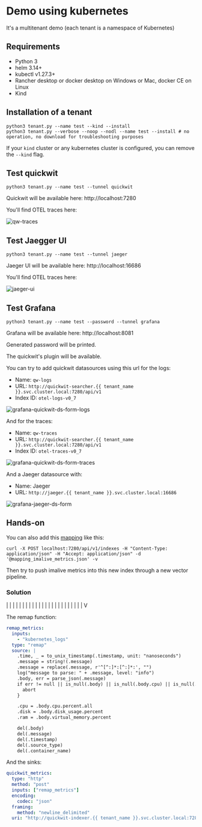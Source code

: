 # Demo using kubernetes

It's a multitenant demo (each tenant is a namespace of Kubernetes)

## Requirements

* Python 3
* helm 3.14+
* kubectl v1.27.3+
* Rancher desktop or docker desktop on Windows or Mac, docker CE on Linux
* Kind

## Installation of a tenant

```shell
python3 tenant.py --name test --kind --install
python3 tenant.py --verbose --noop --nodl --name test --install # no operation, no download for troubleshooting purposes
```

If your `kind` cluster or any kubernetes cluster is configured, you can remove the `--kind` flag.

## Test quickwit

```shell
python3 tenant.py --name test --tunnel quickwit
```

Quickwit will be available here: http://localhost:7280 

You'll find OTEL traces here:

![qw-traces](../img/screenshots/qw-traces.png)

## Test Jaegger UI

```shell
python3 tenant.py --name test --tunnel jaeger
```

Jaeger UI will be available here: http://localhost:16686

You'll find OTEL traces here:

![jaeger-ui](../img/screenshots/jaeger-ui.png)

## Test Grafana

```shell
python3 tenant.py --name test --password --tunnel grafana
```

Grafana will be available here: http://localhost:8081

Generated password will be printed.

The quickwit's plugin will be available.

You can try to add quickwit datasources using this url for the logs:

* Name: `qw-logs`
* URL: `http://quickwit-searcher.{{ tenant_name }}.svc.cluster.local:7280/api/v1`
* Index ID: `otel-logs-v0_7`

![grafana-quickwit-ds-form-logs](../img/screenshots/grafana-quickwit-ds-form-logs.png)

And for the traces:

* Name: `qw-traces`
* URL: `http://quickwit-searcher.{{ tenant_name }}.svc.cluster.local:7280/api/v1`
* Index ID: `otel-traces-v0_7`

![grafana-quickwit-ds-form-traces](../img/screenshots/grafana-quickwit-ds-form-traces.png)

And a Jaeger datasource with:

* Name: Jaeger
* URL: `http://jaeger.{{ tenant_name }}.svc.cluster.local:16686`

![grafana-jaeger-ds-form](../img/screenshots/grafana-jaeger-ds-form.png)

## Hands-on

You can also add this [mapping](./mapping_imalive_metrics.json) like this:

```shell
curl -X POST localhost:7280/api/v1/indexes -H "Content-Type: application/json" -H "Accept: application/json" -d '@mapping_imalive_metrics.json' -v
```

Then try to push imalive metrics into this new index through a new vector pipeline.

### Solution

|
|
|
|
|
|
|
|
|
|
|
|
|
|
|
|
|
|
|
|
|
|
|
|
V

The remap function:

```yaml
remap_metrics:
  inputs:
    - "kubernetes_logs"
  type: "remap"
  source: |
    .time, _ = to_unix_timestamp(.timestamp, unit: "nanoseconds")
    .message = string!(.message)
    .message = replace(.message, r'^[^:]*:[^:]*:', "")
    log("message to parse: " + .message, level: "info")
    .body, err = parse_json(.message)
    if err != null || is_null(.body) || is_null(.body.cpu) || is_null(.body.virtual_memory) {
      abort
    }

    .cpu = .body.cpu.percent.all
    .disk = .body.disk_usage.percent
    .ram = .body.virtual_memory.percent

    del(.body)
    del(.message)
    del(.timestamp)
    del(.source_type)
    del(.container_name)
```

And the sinks:

```yaml
quickwit_metrics:
  type: "http"
  method: "post"
  inputs: ["remap_metrics"]
  encoding:
    codec: "json"
  framing:
    method: "newline_delimited"
  uri: "http://quickwit-indexer.{{ tenant_name }}.svc.cluster.local:7280/api/v1/my-metrics/ingest"
```
